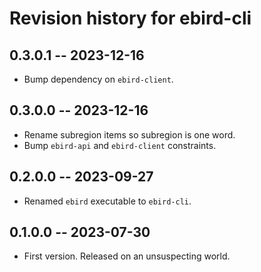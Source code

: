 # Revision history for ebird-cli

## 0.3.0.1 -- 2023-12-16

* Bump dependency on `ebird-client`.

## 0.3.0.0 -- 2023-12-16

* Rename subregion items so subregion is one word.
* Bump `ebird-api` and `ebird-client` constraints.

## 0.2.0.0 -- 2023-09-27

* Renamed `ebird` executable to `ebird-cli`.

## 0.1.0.0 -- 2023-07-30

* First version. Released on an unsuspecting world.
